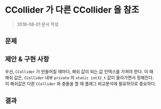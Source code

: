 # CCollider 가 다른 CCollider 을 참조

> 2018-08-01 문서 작성

## 문제



## 제안 & 구현 사항

우선, `CCollider` 가 만들어질 때마다, 해쉬 값이 되는 값 인덱스를 가져야 한다. 이 때 해쉬 값은, `CCollider` 내부 `private` 의 `static int32_t` 값이 올라가면서 정해진다. 이 해쉬값은 다른 `CCollider` 와 충돌을 할 때 플래그 비교분석에 필요하므로 중요하다.

## 결과

